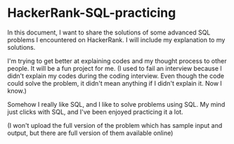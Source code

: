 # HackerRank-SQL-practicing

In this document, I want to share the solutions of some advanced SQL problems I encountered on HackerRank. I will include my explanation to my solutions. 

I'm trying to get better at explaining codes and my thought process to other people. It will be a fun project for me.
(I used to fail an interview because I didn't explain my codes during the coding interview. 
Even though the code could solve the problem, it didn't mean anything if I didn't explain it. Now I know.)

Somehow I really like SQL, and I like to solve problems using SQL. My mind just clicks with SQL, and I've been enjoyed practicing it a lot. 

(I won't upload the full version of the problem which has sample input and output, but there are full version of them available online)
